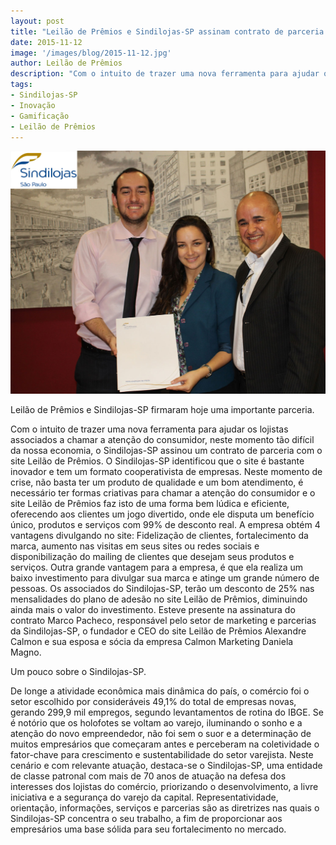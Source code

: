 ```yaml
---
layout: post
title: "Leilão de Prêmios e Sindilojas-SP assinam contrato de parceria."
date: 2015-11-12
image: '/images/blog/2015-11-12.jpg'
author: Leilão de Prêmios
description: "Com o intuito de trazer uma nova ferramenta para ajudar os lojistas associados a chamar a atenção do consumidor, neste momento tão difícil da nossa economia, o Sindilojas-SP assinou um contrato de parceria com o site Leilão de Prêmios."
tags:
- Sindilojas-SP
- Inovação
- Gamificação
- Leilão de Prêmios
---
```


![Alt text](/images/blog/2015-11-12.jpg "Leilão de Prêmios e Sindilojas-SP assinam contrato de parceria.")

Leilão de Prêmios e Sindilojas-SP firmaram hoje uma importante parceria. 

Com o intuito de trazer uma nova ferramenta para ajudar os lojistas associados a chamar a atenção do consumidor, neste momento tão difícil da nossa economia, o Sindilojas-SP assinou um contrato de parceria com o site Leilão de Prêmios. O Sindilojas-SP identificou que o site é bastante inovador e tem um formato cooperativista de empresas. Neste momento de crise, não basta ter um produto de qualidade e um bom atendimento, é necessário ter formas criativas para chamar a atenção do consumidor e o site Leilão de Prêmios faz isto de uma forma bem lúdica e eficiente, oferecendo aos clientes um jogo divertido, onde ele disputa um benefício único, produtos e serviços com 99% de desconto real. A empresa obtém 4 vantagens divulgando no site: Fidelização de clientes, fortalecimento da marca, aumento nas visitas em seus sites ou redes sociais e disponibilização do mailing de clientes que desejam seus produtos e serviços. Outra grande vantagem para a empresa, é que ela realiza um baixo investimento para divulgar sua marca e atinge um grande número de pessoas. Os associados do Sindilojas-SP, terão um desconto de 25% nas mensalidades do plano de adesão no site Leilão de Prêmios, diminuindo ainda mais o valor do investimento. Esteve presente na assinatura do contrato Marco Pacheco, responsável pelo setor de marketing e parcerias da Sindilojas-SP, o fundador e CEO do site Leilão de Prêmios Alexandre Calmon e sua esposa e sócia da empresa Calmon Marketing Daniela Magno.

Um pouco sobre o Sindilojas-SP.

De longe a atividade econômica mais dinâmica do país, o comércio foi o setor escolhido por consideráveis 49,1% do total de empresas novas, gerando 299,9 mil empregos, segundo levantamentos de rotina do IBGE.
Se é notório que os holofotes se voltam ao varejo, iluminando o sonho e a atenção do novo empreendedor, não foi sem o suor e a determinação de muitos empresários que começaram antes e perceberam na coletividade o fator-chave para crescimento e sustentabilidade do setor varejista.
Neste cenário e com relevante atuação, destaca-se o Sindilojas-SP, uma entidade de classe patronal com mais de 70 anos de atuação na defesa dos interesses dos lojistas do comércio, priorizando o desenvolvimento, a livre iniciativa e a segurança do varejo da capital.
Representatividade, orientação, informações, serviços e parcerias são as diretrizes nas quais o Sindilojas-SP concentra o seu trabalho, a fim de proporcionar aos empresários uma base sólida para seu fortalecimento no mercado.

